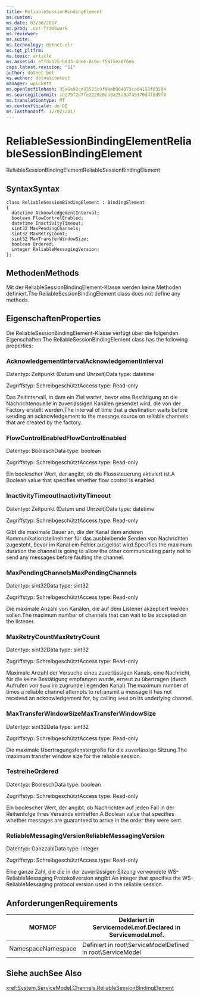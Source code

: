 ```yaml
---
title: ReliableSessionBindingElement
ms.custom: 
ms.date: 03/30/2017
ms.prod: .net-framework
ms.reviewer: 
ms.suite: 
ms.technology: dotnet-clr
ms.tgt_pltfrm: 
ms.topic: article
ms.assetid: effda125-b8d3-4de6-8c0e-f59f5ea8f6eb
caps.latest.revision: "11"
author: dotnet-bot
ms.author: dotnetcontent
manager: wpickett
ms.openlocfilehash: 35a8a92ca93525c9f04ab984073ca64188f03284
ms.sourcegitcommit: ce279f2d7fe2220e6ea0a25a8a7a5370ddf8d9f0
ms.translationtype: MT
ms.contentlocale: de-DE
ms.lasthandoff: 12/02/2017
---
```

# <a name="reliablesessionbindingelement"></a><span data-ttu-id="7a265-102">ReliableSessionBindingElement</span><span class="sxs-lookup"><span data-stu-id="7a265-102">ReliableSessionBindingElement</span></span>
<span data-ttu-id="7a265-103">ReliableSessionBindingElement</span><span class="sxs-lookup"><span data-stu-id="7a265-103">ReliableSessionBindingElement</span></span>  
  
## <a name="syntax"></a><span data-ttu-id="7a265-104">Syntax</span><span class="sxs-lookup"><span data-stu-id="7a265-104">Syntax</span></span>  
  
```  
class ReliableSessionBindingElement : BindingElement  
{  
  datetime AcknowledgementInterval;  
  boolean FlowControlEnabled;  
  datetime InactivityTimeout;  
  sint32 MaxPendingChannels;  
  sint32 MaxRetryCount;  
  sint32 MaxTransferWindowSize;  
  boolean Ordered;  
  integer ReliableMessagingVersion;  
};  
```  
  
## <a name="methods"></a><span data-ttu-id="7a265-105">Methoden</span><span class="sxs-lookup"><span data-stu-id="7a265-105">Methods</span></span>  
 <span data-ttu-id="7a265-106">Mit der ReliableSessionBindingElement-Klasse werden keine Methoden definiert.</span><span class="sxs-lookup"><span data-stu-id="7a265-106">The ReliableSessionBindingElement class does not define any methods.</span></span>  
  
## <a name="properties"></a><span data-ttu-id="7a265-107">Eigenschaften</span><span class="sxs-lookup"><span data-stu-id="7a265-107">Properties</span></span>  
 <span data-ttu-id="7a265-108">Die ReliableSessionBindingElement-Klasse verfügt über die folgenden Eigenschaften:</span><span class="sxs-lookup"><span data-stu-id="7a265-108">The ReliableSessionBindingElement class has the following properties:</span></span>  
  
### <a name="acknowledgementinterval"></a><span data-ttu-id="7a265-109">AcknowledgementInterval</span><span class="sxs-lookup"><span data-stu-id="7a265-109">AcknowledgementInterval</span></span>  
 <span data-ttu-id="7a265-110">Datentyp: Zeitpunkt (Datum und Uhrzeit)</span><span class="sxs-lookup"><span data-stu-id="7a265-110">Data type: datetime</span></span>  
  
 <span data-ttu-id="7a265-111">Zugriffstyp: Schreibgeschützt</span><span class="sxs-lookup"><span data-stu-id="7a265-111">Access type: Read-only</span></span>  
  
 <span data-ttu-id="7a265-112">Das Zeitintervall, in dem ein Ziel wartet, bevor eine Bestätigung an die Nachrichtenquelle in zuverlässigen Kanälen gesendet wird, die von der Factory erstellt werden.</span><span class="sxs-lookup"><span data-stu-id="7a265-112">The interval of time that a destination waits before sending an acknowledgement to the message source on reliable channels that are created by the factory.</span></span>  
  
### <a name="flowcontrolenabled"></a><span data-ttu-id="7a265-113">FlowControlEnabled</span><span class="sxs-lookup"><span data-stu-id="7a265-113">FlowControlEnabled</span></span>  
 <span data-ttu-id="7a265-114">Datentyp: Boolesch</span><span class="sxs-lookup"><span data-stu-id="7a265-114">Data type: boolean</span></span>  
  
 <span data-ttu-id="7a265-115">Zugriffstyp: Schreibgeschützt</span><span class="sxs-lookup"><span data-stu-id="7a265-115">Access type: Read-only</span></span>  
  
 <span data-ttu-id="7a265-116">Ein boolescher Wert, der angibt, ob die Flusssteuerung aktiviert ist.</span><span class="sxs-lookup"><span data-stu-id="7a265-116">A Boolean value that specifies whether flow control is enabled.</span></span>  
  
### <a name="inactivitytimeout"></a><span data-ttu-id="7a265-117">InactivityTimeout</span><span class="sxs-lookup"><span data-stu-id="7a265-117">InactivityTimeout</span></span>  
 <span data-ttu-id="7a265-118">Datentyp: Zeitpunkt (Datum und Uhrzeit)</span><span class="sxs-lookup"><span data-stu-id="7a265-118">Data type: datetime</span></span>  
  
 <span data-ttu-id="7a265-119">Zugriffstyp: Schreibgeschützt</span><span class="sxs-lookup"><span data-stu-id="7a265-119">Access type: Read-only</span></span>  
  
 <span data-ttu-id="7a265-120">Gibt die maximale Dauer an, die der Kanal dem anderen Kommunikationsteilnehmer für das ausbleibende Senden von Nachrichten zugesteht, bevor im Kanal ein Fehler ausgelöst wird.</span><span class="sxs-lookup"><span data-stu-id="7a265-120">Specifies the maximum duration the channel is going to allow the other communicating party not to send any messages before faulting the channel.</span></span>  
  
### <a name="maxpendingchannels"></a><span data-ttu-id="7a265-121">MaxPendingChannels</span><span class="sxs-lookup"><span data-stu-id="7a265-121">MaxPendingChannels</span></span>  
 <span data-ttu-id="7a265-122">Datentyp: sint32</span><span class="sxs-lookup"><span data-stu-id="7a265-122">Data type: sint32</span></span>  
  
 <span data-ttu-id="7a265-123">Zugriffstyp: Schreibgeschützt</span><span class="sxs-lookup"><span data-stu-id="7a265-123">Access type: Read-only</span></span>  
  
 <span data-ttu-id="7a265-124">Die maximale Anzahl von Kanälen, die auf dem Listener akzeptiert werden sollen.</span><span class="sxs-lookup"><span data-stu-id="7a265-124">The maximum number of channels that can wait to be accepted on the listener.</span></span>  
  
### <a name="maxretrycount"></a><span data-ttu-id="7a265-125">MaxRetryCount</span><span class="sxs-lookup"><span data-stu-id="7a265-125">MaxRetryCount</span></span>  
 <span data-ttu-id="7a265-126">Datentyp: sint32</span><span class="sxs-lookup"><span data-stu-id="7a265-126">Data type: sint32</span></span>  
  
 <span data-ttu-id="7a265-127">Zugriffstyp: Schreibgeschützt</span><span class="sxs-lookup"><span data-stu-id="7a265-127">Access type: Read-only</span></span>  
  
 <span data-ttu-id="7a265-128">Maximale Anzahl der Versuche eines zuverlässigen Kanals, eine Nachricht, für die keine Bestätigung empfangen wurde, erneut zu übertragen (durch Aufrufen von `Send` im zugrunde liegenden Kanal).</span><span class="sxs-lookup"><span data-stu-id="7a265-128">The maximum number of times a reliable channel attempts to retransmit a message it has not received an acknowledgement for, by calling `Send` on its underlying channel.</span></span>  
  
### <a name="maxtransferwindowsize"></a><span data-ttu-id="7a265-129">MaxTransferWindowSize</span><span class="sxs-lookup"><span data-stu-id="7a265-129">MaxTransferWindowSize</span></span>  
 <span data-ttu-id="7a265-130">Datentyp: sint32</span><span class="sxs-lookup"><span data-stu-id="7a265-130">Data type: sint32</span></span>  
  
 <span data-ttu-id="7a265-131">Zugriffstyp: Schreibgeschützt</span><span class="sxs-lookup"><span data-stu-id="7a265-131">Access type: Read-only</span></span>  
  
 <span data-ttu-id="7a265-132">Die maximale Übertragungsfenstergröße für die zuverlässige Sitzung.</span><span class="sxs-lookup"><span data-stu-id="7a265-132">The maximum transfer window size for the reliable session.</span></span>  
  
### <a name="ordered"></a><span data-ttu-id="7a265-133">Testreihe</span><span class="sxs-lookup"><span data-stu-id="7a265-133">Ordered</span></span>  
 <span data-ttu-id="7a265-134">Datentyp: Boolesch</span><span class="sxs-lookup"><span data-stu-id="7a265-134">Data type: boolean</span></span>  
  
 <span data-ttu-id="7a265-135">Zugriffstyp: Schreibgeschützt</span><span class="sxs-lookup"><span data-stu-id="7a265-135">Access type: Read-only</span></span>  
  
 <span data-ttu-id="7a265-136">Ein boolescher Wert, der angibt, ob Nachrichten auf jeden Fall in der Reihenfolge ihres Versands eintreffen.</span><span class="sxs-lookup"><span data-stu-id="7a265-136">A Boolean value that specifies whether messages are guaranteed to arrive in the order they were sent.</span></span>  
  
### <a name="reliablemessagingversion"></a><span data-ttu-id="7a265-137">ReliableMessagingVersion</span><span class="sxs-lookup"><span data-stu-id="7a265-137">ReliableMessagingVersion</span></span>  
 <span data-ttu-id="7a265-138">Datentyp: Ganzzahl</span><span class="sxs-lookup"><span data-stu-id="7a265-138">Data type: integer</span></span>  
  
 <span data-ttu-id="7a265-139">Zugriffstyp: Schreibgeschützt</span><span class="sxs-lookup"><span data-stu-id="7a265-139">Access type: Read-only</span></span>  
  
 <span data-ttu-id="7a265-140">Eine ganze Zahl, die die in der zuverlässigen Sitzung verwendete WS-ReliableMessaging Protokollversion angibt.</span><span class="sxs-lookup"><span data-stu-id="7a265-140">An integer that specifies the WS-ReliableMessaging protocol version used in the reliable session.</span></span>  
  
## <a name="requirements"></a><span data-ttu-id="7a265-141">Anforderungen</span><span class="sxs-lookup"><span data-stu-id="7a265-141">Requirements</span></span>  
  
|<span data-ttu-id="7a265-142">MOF</span><span class="sxs-lookup"><span data-stu-id="7a265-142">MOF</span></span>|<span data-ttu-id="7a265-143">Deklariert in Servicemodel.mof.</span><span class="sxs-lookup"><span data-stu-id="7a265-143">Declared in Servicemodel.mof.</span></span>|  
|---------|-----------------------------------|  
|<span data-ttu-id="7a265-144">Namespace</span><span class="sxs-lookup"><span data-stu-id="7a265-144">Namespace</span></span>|<span data-ttu-id="7a265-145">Definiert in root\ServiceModel</span><span class="sxs-lookup"><span data-stu-id="7a265-145">Defined in root\ServiceModel</span></span>|  
  
## <a name="see-also"></a><span data-ttu-id="7a265-146">Siehe auch</span><span class="sxs-lookup"><span data-stu-id="7a265-146">See Also</span></span>  
 <xref:System.ServiceModel.Channels.ReliableSessionBindingElement>
